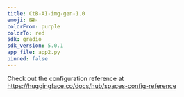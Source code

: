 ```yaml
---
title: CtB-AI-img-gen-1.0
emoji: 🖼⚔️
colorFrom: purple
colorTo: red
sdk: gradio
sdk_version: 5.0.1
app_file: app2.py
pinned: false
---
```


Check out the configuration reference at https://huggingface.co/docs/hub/spaces-config-reference